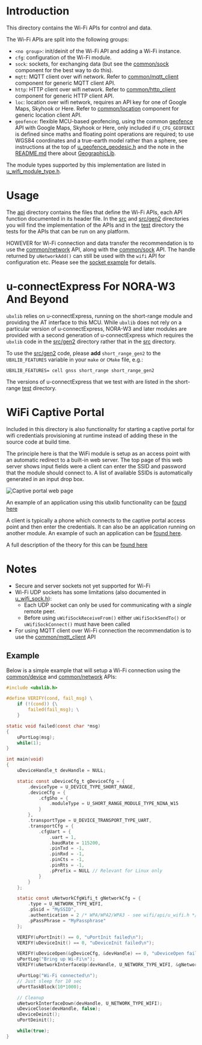 # Introduction
This directory contains the Wi-Fi APIs for control and data.

The Wi-Fi APIs are split into the following groups:

- `<no group>`: init/deinit of the Wi-Fi API and adding a Wi-Fi instance.
- `cfg`: configuration of the Wi-Fi module.
- `sock`: sockets, for exchanging data (but see the [common/sock](/common/sock) component for the best way to do this).
- `mqtt`: MQTT client over wifi network. Refer to [common/mqtt_client](/common/mqtt_client) component for generic
MQTT client API.
- `http`: HTTP client over wifi network. Refer to [common/http_client](/common/http_client) component for generic
HTTP client API.
- `loc`: location over wifi network, requires an API key for one of Google Maps, Skyhook or Here. Refer to [common/location](/common/location) component for generic
location client API.
- `geofence`: flexible MCU-based geofencing, using the common [geofence](/common/geofence/api/u_geofence.h) API with Google Maps, Skyhook or Here, only included if `U_CFG_GEOFENCE` is defined since maths and floating point operations are required; to use WGS84 coordinates and a true-earth model rather than a sphere, see instructions at the top of [u_geofence_geodesic.h](/common/geofence/api/u_geofence_geodesic.h) and the note in the [README.md](/common/geofence) there about [GeographicLib](https://github.com/geographiclib).

The module types supported by this implementation are listed in [u_wifi_module_type.h](api/u_wifi_module_type.h).

# Usage
The [api](api) directory contains the files that define the Wi-Fi APIs, each API function documented in its header file.  In the [src](src) and [src/gen2](src/gen2) directories you will find the implementation of the APIs and in the [test](test) directory the tests for the APIs that can be run on any platform.

HOWEVER for Wi-Fi connection and data transfer the recommendation is to use the [common/network](/common/network) API, along with the [common/sock](/common/sock) API. The handle returned by `uNetworkAdd()` can still be used with the `wifi` API for configuration etc. Please see the [socket example](/example/sockets) for details.

# u-connectExpress For NORA-W3 And Beyond
`ubxlib` relies on u-connectExpress, running on the short-range module and providing the AT interface to this MCU.  While `ubxlib` does not rely on a particular version of u-connectExpress, NORA-W3 and later modules are provided with a second generation of u-connectExpress which requires the `ubxlib` code in the [src/gen2](src/gen2) directory rather that in the [src](src) directory.

To use the [src/gen2](src/gen2) code, please **add** `short_range_gen2` to the `UBXLIB_FEATURES` variable in your `make` or `CMake` file, e.g.:

```
UBXLIB_FEATURES= cell gnss short_range short_range_gen2
```

The versions of u-connectExpress that we test with are listed in the short-range [test](/common/short_range/test) directory.

# WiFi Captive Portal
Included in this directory is also functionality for starting a captive portal for wifi credentials provisioning at runtime instead of adding these in the source code at build time.

The principle here is that the WiFi module is setup as an access point with an automatic redirect to a built-in web server. The top page of this web server shows input fields were a client can enter the SSID and password that the module should connect to. A list of available SSIDs is automatically generated in an input drop box.

![Captive portal web page](/readme_images/CaptivePortalLogin.jpg)

An example of an application using this ubxlib functionality can be [found here](https://github.com/u-blox/ubxlib_examples_xplr_iot/blob/master/examples/captive_portal/src/main.c)

A client is typically a phone which connects to the captive portal access point and then enter the credentials. It can also be an application running on another module. An example of such an application can be [found here](test/test_peer/captive_portal_test_peer.ino).

A full description of the theory for this can be [found here](https://en.wikipedia.org/wiki/Captive_portal)

# Notes
* Secure and server sockets not yet supported for Wi-Fi
* Wi-Fi UDP sockets has some limitations (also documented in [u_wifi_sock.h](api/u_wifi_sock.h)):
   - Each UDP socket can only be used for communicating with a *single* remote peer.
   - Before using `uWifiSockReceiveFrom()` either `uWifiSockSendTo()` or `uWifiSockConnect()` must have been called
* For using MQTT client over Wi-Fi connection the recommendation is to use the [common/mqtt_client](/common/mqtt_client) API

## Example
Below is a simple example that will setup a Wi-Fi connection using the [common/device](/common/device) and [common/network](/common/network) APIs:

```c
#include <ubxlib.h>

#define VERIFY(cond, fail_msg) \
    if (!(cond)) {\
        failed(fail_msg); \
    }

static void failed(const char *msg)
{
    uPortLog(msg);
    while(1);
}

int main(void)
{
    uDeviceHandle_t devHandle = NULL;

    static const uDeviceCfg_t gDeviceCfg = {
        .deviceType = U_DEVICE_TYPE_SHORT_RANGE,
        .deviceCfg = {
            .cfgSho = {
                .moduleType = U_SHORT_RANGE_MODULE_TYPE_NINA_W15
            }
        },
        .transportType = U_DEVICE_TRANSPORT_TYPE_UART,
        .transportCfg = {
            .cfgUart = {
                .uart = 1,
                .baudRate = 115200,
                .pinTxd = -1,
                .pinRxd = -1,
                .pinCts = -1,
                .pinRts = -1,
                .pPrefix = NULL // Relevant for Linux only
            }
        }
    };

    static const uNetworkCfgWifi_t gNetworkCfg = {
        .type = U_NETWORK_TYPE_WIFI,
        .pSsid = "MySSID",
        .authentication = 2 /* WPA/WPA2/WPA3 - see wifi/api/u_wifi.h */,
        .pPassPhrase = "MyPassphrase"
    };

    VERIFY(uPortInit() == 0, "uPortInit failed\n");
    VERIFY(uDeviceInit() == 0, "uDeviceInit failed\n");

    VERIFY(uDeviceOpen(&gDeviceCfg, &devHandle) == 0, "uDeviceOpen failed\n");
    uPortLog("Bring up Wi-Fi\n");
    VERIFY(uNetworkInterfaceUp(devHandle, U_NETWORK_TYPE_WIFI, &gNetworkCfg) == 0, "uNetworkInterfaceUp failed\n");

    uPortLog("Wi-Fi connected\n");
    // Just sleep for 10 sec
    uPortTaskBlock(10*1000);

    // Cleanup
    uNetworkInterfaceDown(devHandle, U_NETWORK_TYPE_WIFI);
    uDeviceClose(devHandle, false);
    uDeviceDeinit();
    uPortDeinit();

    while(true);
}
```